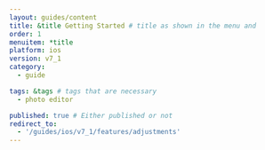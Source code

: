 ```yaml
---
layout: guides/content
title: &title Getting Started # title as shown in the menu and
order: 1
menuitem: *title
platform: ios
version: v7_1
category:
  - guide

tags: &tags # tags that are necessary
  - photo editor

published: true # Either published or not
redirect_to:
  - '/guides/ios/v7_1/features/adjustments'
---
```

